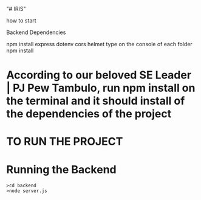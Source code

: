 "# IRIS" 

how to start 

Backend Dependencies

npm install express dotenv cors helmet
type on the console of each folder 
npm install

# According to our beloved SE Leader | PJ Pew Tambulo, run npm install on the terminal and it should install of the dependencies of the project

# TO RUN THE PROJECT

# Running the Backend
    >cd backend
    >node server.js
